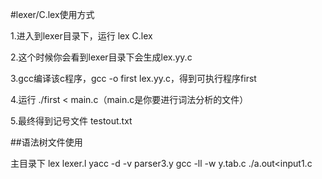 #lexer/C.lex使用方式

1.进入到lexer目录下，运行 lex C.lex

2.这个时候你会看到lexer目录下会生成lex.yy.c

3.gcc编译该c程序，gcc -o first lex.yy.c，得到可执行程序first

4.运行 ./first < main.c（main.c是你要进行词法分析的文件）

5.最终得到记号文件 testout.txt

##语法树文件使用

主目录下
lex lexer.l
yacc -d -v parser3.y
gcc -ll -w y.tab.c
./a.out<input1.c
